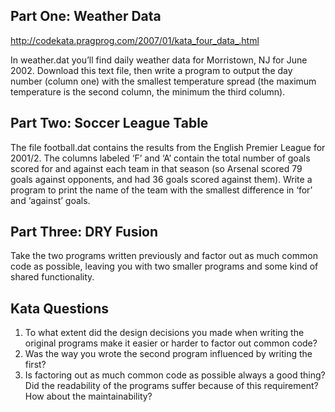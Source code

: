## Part One: Weather Data

http://codekata.pragprog.com/2007/01/kata_four_data_.html

In weather.dat you’ll find daily weather data for Morristown, NJ for
June 2002. Download this text file, then write a program to output the
day number (column one) with the smallest temperature spread (the
maximum temperature is the second column, the minimum the third
column).

## Part Two: Soccer League Table

The file football.dat contains the results from the English Premier
League for 2001/2. The columns labeled ‘F’ and ‘A’ contain the total
number of goals scored for and against each team in that season (so
Arsenal scored 79 goals against opponents, and had 36 goals scored
against them). Write a program to print the name of the team with the
smallest difference in ‘for’ and ‘against’ goals.

## Part Three: DRY Fusion

Take the two programs written previously and factor out as much common
code as possible, leaving you with two smaller programs and some kind
of shared functionality.

## Kata Questions

1. To what extent did the design decisions you made when writing the
   original programs make it easier or harder to factor out common
   code?
2. Was the way you wrote the second program influenced by writing the
   first?
3. Is factoring out as much common code as possible always a good
   thing? Did the readability of the programs suffer because of this
   requirement? How about the maintainability?
